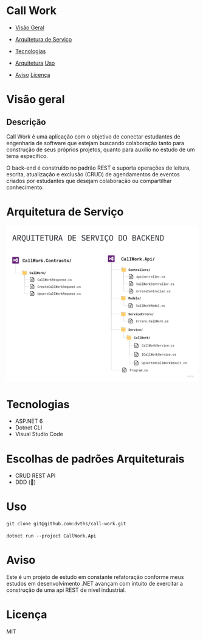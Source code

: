 # Call Work

- [Visão Geral](#visão-geral)

- [Arquitetura de Serviço](#arquitetura-de-serviço)

- [Tecnologias]("#tecnologias")

- [Arquitetura]("#arquitetura") [Uso]("#uso")

- [Aviso]("#aviso") [Licença]("#licença")

# Visão geral

## Descrição

Call Work é uma aplicação com o objetivo de conectar estudantes de engenharia de
software que estejam buscando colaboração tanto para construção de seus próprios
projetos, quanto para auxílio no estudo de um tema específico.

O back-end é construído no padrão REST e suporta operações de leitura, escrita,
atualização e exclusão (CRUD) de agendamentos de eventos criados por estudantes
que desejam colaboração ou compartilhar conhecimento.

# Arquitetura de Serviço

![arquitetura de serviço](./Docs/img/arquitetura-backend.jpg) 

# Tecnologias

- ASP.NET 6
- Dotnet CLI
- Visual Studio Code

# Escolhas de padrões Arquiteturais

- CRUD REST API
- DDD (🤏) 

# Uso

```
git clone git@github.com:dvths/call-work.git

dotnet run --project CallWork.Api

```

# Aviso

Este é um projeto de estudo em constante refatoração conforme meus estudos em
desenvolvimento .NET avançam com intuito de exercitar a construção de uma api
REST de nível industrial.

# Licença

MIT
